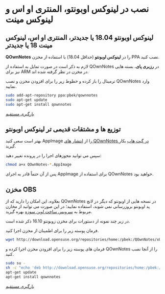 # نصب در لینوکس اوبونتو، المنتری او اس و لینوکس مینت

## لینوکس اوبونتو 18.04 یا جدیدتر، المنتری او اس، لینوکس مینت 18 یا جدیدتر

**QOwnNotes** را در **لینوکس اوبونتو** (حداقل 18.04) با استفاده از مخزن PPA نصب کنید.

لازم به ذکر است در صورت تمایل به استفاده از QOwnNotes در **رزبری پای**، بسته هایی نیز برای ARM در مخزن در نظر گرفته شده اند.

ترمینال را باز کرده و خطوط زیر را برای افزودن مخزن و نصب QOwnNotes وارد نمایید.

```bash
sudo add-apt-repository ppa:pbek/qownnotes
sudo apt-get update
sudo apt-get install qownnotes
```

[بارگیری مستقیم](https://launchpad.net/~pbek/+archive/ubuntu/qownnotes/+packages)

## توزیع ها و مشتقات قدیمی تر لینوکس اوبونتو

بهتر است سعی کنید AppImage را از [انتشار های QOwnNotes در گیت هاب](https://github.com/pbek/QOwnNotes/releases) بکار گیرید.

سپس می توانید مجوزهای اجرا را در پرونده تغییر دهید:

```bash
chmod a+x QOwnNotes-*.AppImage
```

پس از آن حتماً قادر به اجرای AppImage برای استفاده از QOwnNotes خواهید بود.

## مخزن OBS

بعلاوه، این امکان را دارید که از QOwnNotes در نسخه هایی از اوبونتو که دیگر در لانچ پد اوبونتو بروزرسانی نمی شوند، استفاده نمایید؛ در این صورت می توانید از مخازن مربوط به [سرویس ساخت اوپن سوزه](https://build.opensuse.org/package/show/home:pbek:QOwnNotes/desktop) بهره گیرید.

در زیر چند نمونه از دستورات برای مخزن زوبونتو 16.10 ذکر شده است.

فرمان پوسته زیر را برای اطمینان از مخزن اجرا کنید.

```bash
wget http://download.opensuse.org/repositories/home:/pbek:/QOwnNotes/xUbuntu_16.10/Release.key -O - | sudo apt-key add -
```

فرمان های پوسته زیر را برای افزودن مخزن اجرا کرده و QOwnNotes را از آنجا نصب کنید.

```bash
sudo su -
sh -c "echo 'deb http://download.opensuse.org/repositories/home:/pbek:/QOwnNotes/xUbuntu_16.10/ /' >> /etc/apt/sources.list.d/qownnotes.list"
apt-get update
apt-get install qownnotes
```

[بارگیری مستقیم](https://download.opensuse.org/repositories/home:/pbek:/QOwnNotes/xUbuntu_16.10)
